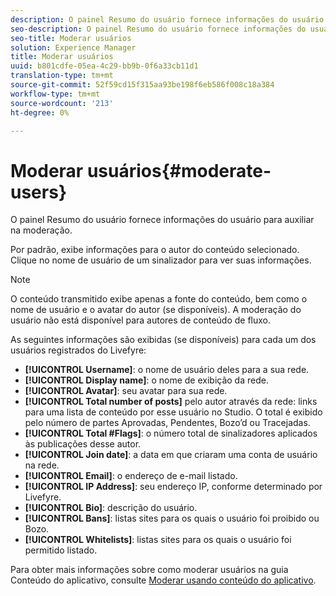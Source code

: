 ```yaml
---
description: O painel Resumo do usuário fornece informações do usuário para auxiliar na moderação.
seo-description: O painel Resumo do usuário fornece informações do usuário para auxiliar na moderação.
seo-title: Moderar usuários
solution: Experience Manager
title: Moderar usuários
uuid: b801cdfe-05ea-4c29-bb9b-0f6a33cb11d1
translation-type: tm+mt
source-git-commit: 52f59cd15f315aa93be198f6eb586f008c18a384
workflow-type: tm+mt
source-wordcount: '213'
ht-degree: 0%

---
```



# Moderar usuários{#moderate-users}

O painel Resumo do usuário fornece informações do usuário para auxiliar na moderação.

Por padrão, exibe informações para o autor do conteúdo selecionado. Clique no nome de usuário de um sinalizador para ver suas informações.

>[!NOTE]
>
>O conteúdo transmitido exibe apenas a fonte do conteúdo, bem como o nome de usuário e o avatar do autor (se disponíveis). A moderação do usuário não está disponível para autores de conteúdo de fluxo.

As seguintes informações são exibidas (se disponíveis) para cada um dos usuários registrados do Livefyre:

* **[!UICONTROL Username]**: o nome de usuário deles para a sua rede.
* **[!UICONTROL Display name]**: o nome de exibição da rede.
* **[!UICONTROL Avatar]**: seu avatar para sua rede.
* **[!UICONTROL Total number of posts]** pelo autor através da rede: links para uma lista de conteúdo por esse usuário no Studio. O total é exibido pelo número de partes Aprovadas, Pendentes, Bozo’d ou Tracejadas.
* **[!UICONTROL Total #Flags]**: o número total de sinalizadores aplicados às publicações desse autor.
* **[!UICONTROL Join date]**: a data em que criaram uma conta de usuário na rede.
* **[!UICONTROL Email]**: o endereço de e-mail listado.
* **[!UICONTROL IP Address]**: seu endereço IP, conforme determinado por Livefyre.
* **[!UICONTROL Bio]**: descrição do usuário.
* **[!UICONTROL Bans]**: listas sites para os quais o usuário foi proibido ou Bozo.
* **[!UICONTROL Whitelists]**: listas sites para os quais o usuário foi permitido listado.

Para obter mais informações sobre como moderar usuários na guia Conteúdo do aplicativo, consulte [Moderar usando conteúdo do aplicativo](/help/using/c-features-livefyre/c-about-moderation/c-moderate-content-using-app-content.md#c_moderate_content_using_app_content).
